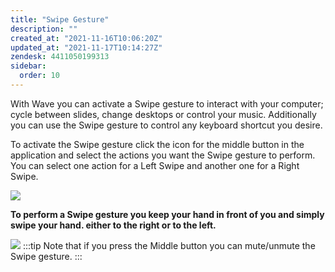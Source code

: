 ```yaml
---
title: "Swipe Gesture"
description: ""
created_at: "2021-11-16T10:06:20Z"
updated_at: "2021-11-17T10:14:27Z"
zendesk: 4411050199313
sidebar:
  order: 10
---
```


With Wave you can activate a Swipe gesture to interact with your computer; cycle between slides, change desktops or control your music. Additionally you can use the Swipe gesture to control any keyboard shortcut you desire.

To activate the Swipe gesture click the icon for the middle button in the application and select the actions you want the Swipe gesture to perform. You can select one action for a Left Swipe and another one for a Right Swipe.



![](/images/article_4411050198929_image_0.png)



**To perform a Swipe gesture you keep your hand in front of you and simply swipe your hand. either to the right or to the left.**

![](/images/article_4411050198929_image_1.gif)
:::tip
Note that if you press the Middle button you can mute/unmute the Swipe gesture.
:::


